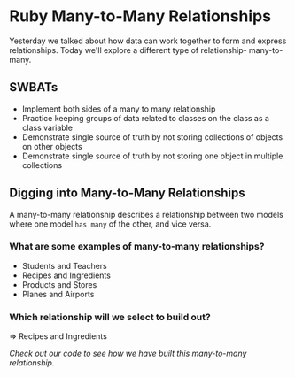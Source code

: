 # Ruby Many-to-Many Relationships
Yesterday we talked about how data can work together to form and express relationships. Today we'll explore a different type of relationship- many-to-many.

## SWBATs
- Implement both sides of a many to many relationship
- Practice keeping groups of data related to classes on the class as a class variable
- Demonstrate single source of truth by not storing collections of objects on other objects
- Demonstrate single source of truth by not storing one object in multiple collections


## Digging into Many-to-Many Relationships
A many-to-many relationship describes a relationship between two models where one model `has many` of the other, and vice versa.


### What are some examples of many-to-many relationships? 
- Students and Teachers
- Recipes and Ingredients
- Products and Stores
- Planes and Airports

### Which relationship will we select to build out? 

=> Recipes and Ingredients


*Check out our code to see how we have built this many-to-many relationship.*